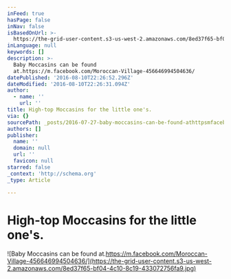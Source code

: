 ```yaml
---
inFeed: true
hasPage: false
inNav: false
isBasedOnUrl: >-
  https://the-grid-user-content.s3-us-west-2.amazonaws.com/8ed37f65-bf04-4c10-8c19-433072756fa9.jpg
inLanguage: null
keywords: []
description: >-
  Baby Moccasins can be found
  at.https://m.facebook.com/Moroccan-Village-456646994504636/
datePublished: '2016-08-10T22:26:52.296Z'
dateModified: '2016-08-10T22:26:31.094Z'
author:
  - name: ''
    url: ''
title: High-top Moccasins for the little one's.
via: {}
sourcePath: _posts/2016-07-27-baby-moccasins-can-be-found-athttpsmfacebookcommorocc.md
authors: []
publisher:
  name: ''
  domain: null
  url: ''
  favicon: null
starred: false
_context: 'http://schema.org'
_type: Article

---
```

# High-top Moccasins for the little one's.
![Baby Moccasins can be found at.https://m.facebook.com/Moroccan-Village-456646994504636/](https://the-grid-user-content.s3-us-west-2.amazonaws.com/8ed37f65-bf04-4c10-8c19-433072756fa9.jpg)